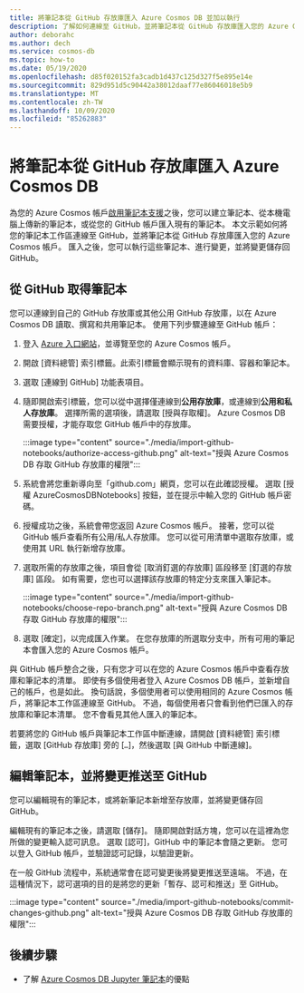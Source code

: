 ```yaml
---
title: 將筆記本從 GitHub 存放庫匯入 Azure Cosmos DB 並加以執行
description: 了解如何連線至 GitHub，並將筆記本從 GitHub 存放庫匯入您的 Azure Cosmos 帳戶。 匯入之後，您可以執行、編輯這些筆記本，並將變更儲存回 GitHub。
author: deborahc
ms.author: dech
ms.service: cosmos-db
ms.topic: how-to
ms.date: 05/19/2020
ms.openlocfilehash: d85f020152fa3cadb1d437c125d327f5e895e14e
ms.sourcegitcommit: 829d951d5c90442a38012daaf77e86046018e5b9
ms.translationtype: MT
ms.contentlocale: zh-TW
ms.lasthandoff: 10/09/2020
ms.locfileid: "85262883"
---
```

# <a name="import-notebooks-from-a-github-repo-into-azure-cosmos-db"></a>將筆記本從 GitHub 存放庫匯入 Azure Cosmos DB

為您的 Azure Cosmos 帳戶[啟用筆記本支援](enable-notebooks.md)之後，您可以建立筆記本、從本機電腦上傳新的筆記本，或從您的 GitHub 帳戶匯入現有的筆記本。 本文示範如何將您的筆記本工作區連線至 GitHub，並將筆記本從 GitHub 存放庫匯入您的 Azure Cosmos 帳戶。 匯入之後，您可以執行這些筆記本、進行變更，並將變更儲存回 GitHub。

## <a name="get-notebooks-from-github"></a>從 GitHub 取得筆記本

您可以連線到自己的 GitHub 存放庫或其他公用 GitHub 存放庫，以在 Azure Cosmos DB 讀取、撰寫和共用筆記本。 使用下列步驟連線至 GitHub 帳戶：

1. 登入 [Azure 入口網站](https://portal.azure.com/)，並導覽至您的 Azure Cosmos 帳戶。

1. 開啟 [資料總管] 索引標籤。此索引標籤會顯示現有的資料庫、容器和筆記本。

1. 選取 [連線到 GitHub] 功能表項目。

1. 隨即開啟索引標籤，您可以從中選擇僅連線到**公用存放庫**，或連線到**公用和私人存放庫**。  選擇所需的選項後，請選取 [授與存取權]。 Azure Cosmos DB 需要授權，才能存取您 GitHub 帳戶中的存放庫。

   :::image type="content" source="./media/import-github-notebooks/authorize-access-github.png" alt-text="授與 Azure Cosmos DB 存取 GitHub 存放庫的權限":::

1. 系統會將您重新導向至「github.com」網頁，您可以在此確認授權。 選取 [授權 AzureCosmosDBNotebooks] 按鈕，並在提示中輸入您的 GitHub 帳戶密碼。

1. 授權成功之後，系統會帶您返回 Azure Cosmos 帳戶。 接著，您可以從 GitHub 帳戶查看所有公用/私人存放庫。 您可以從可用清單中選取存放庫，或使用其 URL 執行新增存放庫。

1. 選取所需的存放庫之後，項目會從 [取消釘選的存放庫] 區段移至 [釘選的存放庫] 區段。 如有需要，您也可以選擇該存放庫的特定分支來匯入筆記本。

   :::image type="content" source="./media/import-github-notebooks/choose-repo-branch.png" alt-text="授與 Azure Cosmos DB 存取 GitHub 存放庫的權限":::

1. 選取 [確定]，以完成匯入作業。 在您存放庫的所選取分支中，所有可用的筆記本會匯入您的 Azure Cosmos 帳戶。

與 GitHub 帳戶整合之後，只有您才可以在您的 Azure Cosmos 帳戶中查看存放庫和筆記本的清單。 即使有多個使用者登入 Azure Cosmos DB 帳戶，並新增自己的帳戶，也是如此。 換句話說，多個使用者可以使用相同的 Azure Cosmos 帳戶，將筆記本工作區連線至 GitHub。 不過，每個使用者只會看到他們已匯入的存放庫和筆記本清單。 您不會看見其他人匯入的筆記本。

若要將您的 GitHub 帳戶與筆記本工作區中斷連線，請開啟 [資料總管] 索引標籤，選取 [GitHub 存放庫] 旁的 [`…`]，然後選取 [與 GitHub 中斷連線]。

## <a name="edit-a-notebook-and-push-changes-to-github"></a>編輯筆記本，並將變更推送至 GitHub

您可以編輯現有的筆記本，或將新筆記本新增至存放庫，並將變更儲存回 GitHub。

編輯現有的筆記本之後，請選取 [儲存]。 隨即開啟對話方塊，您可以在這裡為您所做的變更輸入認可訊息。 選取 [認可]，GitHub 中的筆記本會隨之更新。 您可以登入 GitHub 帳戶，並驗證認可記錄，以驗證更新。

在一般 GitHub 流程中，系統通常會在認可變更後將變更推送至遠端。 不過，在這種情況下，認可選項的目的是將您的更新「暫存、認可和推送」至 GitHub。

:::image type="content" source="./media/import-github-notebooks/commit-changes-github.png" alt-text="授與 Azure Cosmos DB 存取 GitHub 存放庫的權限":::

## <a name="next-steps"></a>後續步驟

* 了解 [Azure Cosmos DB Jupyter 筆記本](cosmosdb-jupyter-notebooks.md)的優點

